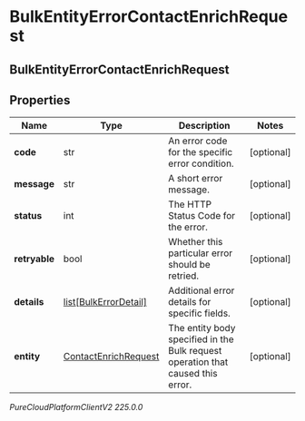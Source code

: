 # BulkEntityErrorContactEnrichRequest

## BulkEntityErrorContactEnrichRequest

## Properties

|Name | Type | Description | Notes|
|------------ | ------------- | ------------- | -------------|
| **code** | str | An error code for the specific error condition. | [optional] |
| **message** | str | A short error message. | [optional] |
| **status** | int | The HTTP Status Code for the error. | [optional] |
| **retryable** | bool | Whether this particular error should be retried. | [optional] |
| **details** | [list[BulkErrorDetail]](BulkErrorDetail) | Additional error details for specific fields. | [optional] |
| **entity** | [ContactEnrichRequest](ContactEnrichRequest) | The entity body specified in the Bulk request operation that caused this error. | [optional] |



_PureCloudPlatformClientV2 225.0.0_
